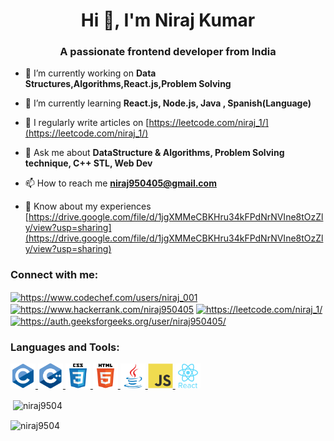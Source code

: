 <h1 align="center">Hi 👋, I'm Niraj Kumar</h1>
<h3 align="center">A passionate frontend developer from India</h3>

- 🔭 I’m currently working on **Data Structures,Algorithms,React.js,Problem Solving**

- 🌱 I’m currently learning **React.js, Node.js, Java , Spanish(Language)**

- 📝 I regularly write articles on [https://leetcode.com/niraj_1/](https://leetcode.com/niraj_1/)

- 💬 Ask me about **DataStructure & Algorithms, Problem Solving technique, C++ STL, Web Dev**

- 📫 How to reach me **niraj950405@gmail.com**

- 📄 Know about my experiences [https://drive.google.com/file/d/1jgXMMeCBKHru34kFPdNrNVIne8tOzZly/view?usp=sharing](https://drive.google.com/file/d/1jgXMMeCBKHru34kFPdNrNVIne8tOzZly/view?usp=sharing)

<h3 align="left">Connect with me:</h3>
<p align="left">
<a href="https://www.codechef.com/users/https://www.codechef.com/users/niraj_001" target="blank"><img align="center" src="https://cdn.jsdelivr.net/npm/simple-icons@3.1.0/icons/codechef.svg" alt="https://www.codechef.com/users/niraj_001" height="30" width="40" /></a>
<a href="https://www.hackerrank.com/https://www.hackerrank.com/niraj950405" target="blank"><img align="center" src="https://raw.githubusercontent.com/rahuldkjain/github-profile-readme-generator/master/src/images/icons/Social/hackerrank.svg" alt="https://www.hackerrank.com/niraj950405" height="30" width="40" /></a>
<a href="https://www.leetcode.com/https://leetcode.com/niraj_1/" target="blank"><img align="center" src="https://raw.githubusercontent.com/rahuldkjain/github-profile-readme-generator/master/src/images/icons/Social/leet-code.svg" alt="https://leetcode.com/niraj_1/" height="30" width="40" /></a>
<a href="https://auth.geeksforgeeks.org/user/https://auth.geeksforgeeks.org/user/niraj950405/" target="blank"><img align="center" src="https://raw.githubusercontent.com/rahuldkjain/github-profile-readme-generator/master/src/images/icons/Social/geeks-for-geeks.svg" alt="https://auth.geeksforgeeks.org/user/niraj950405/" height="30" width="40" /></a>
</p>

<h3 align="left">Languages and Tools:</h3>
<p align="left"> <a href="https://www.cprogramming.com/" target="_blank" rel="noreferrer"> <img src="https://raw.githubusercontent.com/devicons/devicon/master/icons/c/c-original.svg" alt="c" width="40" height="40"/> </a> <a href="https://www.w3schools.com/cpp/" target="_blank" rel="noreferrer"> <img src="https://raw.githubusercontent.com/devicons/devicon/master/icons/cplusplus/cplusplus-original.svg" alt="cplusplus" width="40" height="40"/> </a> <a href="https://www.w3schools.com/css/" target="_blank" rel="noreferrer"> <img src="https://raw.githubusercontent.com/devicons/devicon/master/icons/css3/css3-original-wordmark.svg" alt="css3" width="40" height="40"/> </a> <a href="https://www.w3.org/html/" target="_blank" rel="noreferrer"> <img src="https://raw.githubusercontent.com/devicons/devicon/master/icons/html5/html5-original-wordmark.svg" alt="html5" width="40" height="40"/> </a> <a href="https://www.java.com" target="_blank" rel="noreferrer"> <img src="https://raw.githubusercontent.com/devicons/devicon/master/icons/java/java-original.svg" alt="java" width="40" height="40"/> </a> <a href="https://developer.mozilla.org/en-US/docs/Web/JavaScript" target="_blank" rel="noreferrer"> <img src="https://raw.githubusercontent.com/devicons/devicon/master/icons/javascript/javascript-original.svg" alt="javascript" width="40" height="40"/> </a> <a href="https://reactjs.org/" target="_blank" rel="noreferrer"> <img src="https://raw.githubusercontent.com/devicons/devicon/master/icons/react/react-original-wordmark.svg" alt="react" width="40" height="40"/> </a> </p>

<p>&nbsp;<img align="center" src="https://github-readme-stats.vercel.app/api?username=niraj9504&show_icons=true&locale=en" alt="niraj9504" /></p>

<p><img align="center" src="https://github-readme-streak-stats.herokuapp.com/?user=niraj9504&" alt="niraj9504" /></p>
